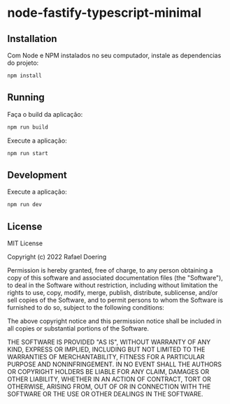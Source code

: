 # node-fastify-typescript-minimal

## Installation

Com Node e NPM instalados no seu computador, instale as dependencias do projeto:
```bash
npm install
```

## Running

Faça o build da aplicação:
```bash
npm run build
```

Execute a aplicação:
```bash
npm run start
```

## Development

Execute a aplicação:
```bash
npm run dev
```

## License

MIT License

Copyright (c) 2022 Rafael Doering

Permission is hereby granted, free of charge, to any person obtaining a copy
of this software and associated documentation files (the "Software"), to deal
in the Software without restriction, including without limitation the rights
to use, copy, modify, merge, publish, distribute, sublicense, and/or sell
copies of the Software, and to permit persons to whom the Software is
furnished to do so, subject to the following conditions:

The above copyright notice and this permission notice shall be included in all
copies or substantial portions of the Software.

THE SOFTWARE IS PROVIDED "AS IS", WITHOUT WARRANTY OF ANY KIND, EXPRESS OR
IMPLIED, INCLUDING BUT NOT LIMITED TO THE WARRANTIES OF MERCHANTABILITY,
FITNESS FOR A PARTICULAR PURPOSE AND NONINFRINGEMENT. IN NO EVENT SHALL THE
AUTHORS OR COPYRIGHT HOLDERS BE LIABLE FOR ANY CLAIM, DAMAGES OR OTHER
LIABILITY, WHETHER IN AN ACTION OF CONTRACT, TORT OR OTHERWISE, ARISING FROM,
OUT OF OR IN CONNECTION WITH THE SOFTWARE OR THE USE OR OTHER DEALINGS IN THE
SOFTWARE.

